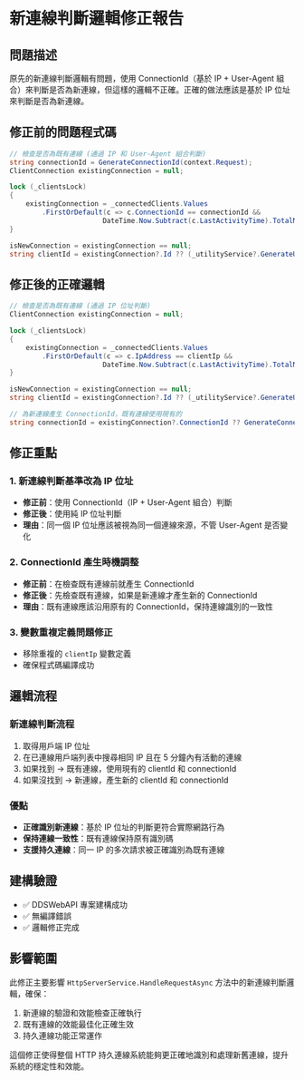 # 新連線判斷邏輯修正報告

## 問題描述
原先的新連線判斷邏輯有問題，使用 ConnectionId（基於 IP + User-Agent 組合）來判斷是否為新連線，但這樣的邏輯不正確。正確的做法應該是基於 IP 位址來判斷是否為新連線。

## 修正前的問題程式碼
```csharp
// 檢查是否為既有連線 (通過 IP 和 User-Agent 組合判斷)
string connectionId = GenerateConnectionId(context.Request);
ClientConnection existingConnection = null;

lock (_clientsLock)
{
    existingConnection = _connectedClients.Values
        .FirstOrDefault(c => c.ConnectionId == connectionId && 
                       DateTime.Now.Subtract(c.LastActivityTime).TotalMinutes < 5);
}

isNewConnection = existingConnection == null;
string clientId = existingConnection?.Id ?? (_utilityService?.GenerateUniqueId() ?? Guid.NewGuid().ToString());
```

## 修正後的正確邏輯
```csharp
// 檢查是否為既有連線 (通過 IP 位址判斷)
ClientConnection existingConnection = null;

lock (_clientsLock)
{
    existingConnection = _connectedClients.Values
        .FirstOrDefault(c => c.IpAddress == clientIp && 
                       DateTime.Now.Subtract(c.LastActivityTime).TotalMinutes < 5);
}

isNewConnection = existingConnection == null;
string clientId = existingConnection?.Id ?? (_utilityService?.GenerateUniqueId() ?? Guid.NewGuid().ToString());

// 為新連線產生 ConnectionId，既有連線使用現有的
string connectionId = existingConnection?.ConnectionId ?? GenerateConnectionId(context.Request);
```

## 修正重點

### 1. 新連線判斷基準改為 IP 位址
- **修正前**：使用 ConnectionId（IP + User-Agent 組合）判斷
- **修正後**：使用純 IP 位址判斷
- **理由**：同一個 IP 位址應該被視為同一個連線來源，不管 User-Agent 是否變化

### 2. ConnectionId 產生時機調整
- **修正前**：在檢查既有連線前就產生 ConnectionId
- **修正後**：先檢查既有連線，如果是新連線才產生新的 ConnectionId
- **理由**：既有連線應該沿用原有的 ConnectionId，保持連線識別的一致性

### 3. 變數重複定義問題修正
- 移除重複的 `clientIp` 變數定義
- 確保程式碼編譯成功

## 邏輯流程

### 新連線判斷流程
1. 取得用戶端 IP 位址
2. 在已連線用戶端列表中搜尋相同 IP 且在 5 分鐘內有活動的連線
3. 如果找到 → 既有連線，使用現有的 clientId 和 connectionId
4. 如果沒找到 → 新連線，產生新的 clientId 和 connectionId

### 優點
- **正確識別新連線**：基於 IP 位址的判斷更符合實際網路行為
- **保持連線一致性**：既有連線保持原有識別碼
- **支援持久連線**：同一 IP 的多次請求被正確識別為既有連線

## 建構驗證
- ✅ DDSWebAPI 專案建構成功
- ✅ 無編譯錯誤
- ✅ 邏輯修正完成

## 影響範圍
此修正主要影響 `HttpServerService.HandleRequestAsync` 方法中的新連線判斷邏輯，確保：
1. 新連線的驗證和效能檢查正確執行
2. 既有連線的效能最佳化正確生效
3. 持久連線功能正常運作

這個修正使得整個 HTTP 持久連線系統能夠更正確地識別和處理新舊連線，提升系統的穩定性和效能。
